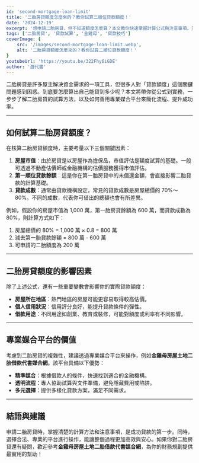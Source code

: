 ```yaml
---
id: 'second-mortgage-loan-limit'
title: '二胎房貸額度怎麼來的？教你試算二順位貸款額度！'
date: '2024-12-19'
excerpt: '想申請二胎房貸，但不知道額度怎麼算？本文教你快速掌握計算公式與注意事項，並介紹專業媒合平台金雞母服務。'
tags: ['二胎房貸', '貸款試算', '金雞母', '貸款技巧']
coverImage: {
    src: '/images/second-mortgage-loan-limit.webp',
    alt: '二胎房貸額度怎麼來的？教你試算二順位貸款額度！'
}
youtubeUrl: 'https://youtu.be/322Fhy6iGDE'
author: '游代書'
---
```


二胎房貸是許多屋主解決資金需求的一項工具，但很多人對「貸款額度」這個關鍵問題感到困惑。到底要怎麼算出自己能貸到多少呢？本文將帶你從公式到實務，一步步了解二胎房貸的試算方法，以及如何善用專業媒合平台來簡化流程、提升成功率。

---

## 如何試算二胎房貸額度？

在核算二胎房貸額度時，主要考量以下三個關鍵因素：

1. **房屋市值**：由於房貸是以房屋作為擔保品，市值評估是額度試算的基礎。一般可透過不動產估價師或金融機構的估價服務獲得市值評估。
2. **第一順位貸款餘額**：這是你在第一胎房貸中的未償還金額，會直接影響二胎貸款的計算基礎。
3. **貸款成數**：通常由貸款機構設定，常見的貸款成數是房屋總價的 70%～80%。不同的成數，代表你可借出的總額也會有所差異。

例如，假設你的房屋市值為 1,000 萬，第一胎房貸餘額為 600 萬，而貸款成數為 80%，則計算方式如下：

1. 房屋總價的 80% = 1,000 萬 × 0.8 = 800 萬
2. 減去第一胎貸款餘額 = 800 萬 - 600 萬
3. 可申請的二胎額度為 200 萬

---

## 二胎房貸額度的影響因素

除了上述公式，還有一些重要變數會影響你的實際貸款額度：

- **房屋所在地區**：熱門地區的房屋可能更容易取得較高估價。
- **個人信用狀況**：信用評分良好，能提升貸款條件的彈性。
- **借款用途**：不同用途如創業、教育或裝修，可能對額度或利率有不同影響。

---

## 專業媒合平台的價值

考慮到二胎房貸的複雜性，建議透過專業媒合平台來操作，例如**金雞母房屋土地二胎借款代書媒合網**。該平台具備以下優勢：

- **精準媒合**：根據借款人的條件，快速找到適合的金融機構。
- **透明流程**：專人協助試算與文件準備，避免隱藏費用或陷阱。
- **多元選擇**：提供多樣化貸款方案，滿足不同需求。

---

## 結語與建議

申請二胎房貸時，掌握清楚的計算方法和注意事項，是成功貸款的第一步。同時，選擇合法、專業的平台進行操作，能讓整個過程更加高效與安心。如果你對二胎房貸還有疑問，歡迎參考**金雞母房屋土地二胎借款代書媒合網**，為你的財務規劃提供最實用的幫助！
